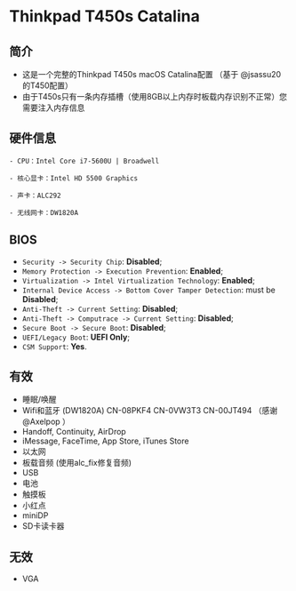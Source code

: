 # Thinkpad T450s Catalina
## 简介
- 这是一个完整的Thinkpad T450s macOS Catalina配置 （基于 @jsassu20 的T450配置）
- 由于T450s只有一条内存插槽（使用8GB以上内存时板载内存识别不正常）您需要注入内存信息

## 硬件信息

```  
- CPU：Intel Core i7-5600U | Broadwell

- 核心显卡：Intel HD 5500 Graphics 

- 声卡：ALC292

- 无线网卡：DW1820A
```

## BIOS
- `Security -> Security Chip`: **Disabled**;
- `Memory Protection -> Execution Prevention`: **Enabled**;
- `Virtualization -> Intel Virtualization Technology`: **Enabled**;
- `Internal Device Access -> Bottom Cover Tamper Detection`: must be **Disabled**;
- `Anti-Theft -> Current Setting`: **Disabled**;
- `Anti-Theft -> Computrace -> Current Setting`: **Disabled**;
- `Secure Boot -> Secure Boot`: **Disabled**;
- `UEFI/Legacy Boot`: **UEFI Only**;
- `CSM Support`: **Yes**.

## 有效

- 睡眠/唤醒
- Wifi和蓝牙 (DW1820A) CN-08PKF4 CN-0VW3T3 CN-00JT494 （感谢 @Axelpop ）
- Handoff, Continuity, AirDrop
- iMessage, FaceTime, App Store, iTunes Store
- 以太网
- 板载音频 (使用alc_fix修复音频)
- USB
- 电池
- 触摸板
- 小红点
- miniDP
- SD卡读卡器

## 无效

- VGA
